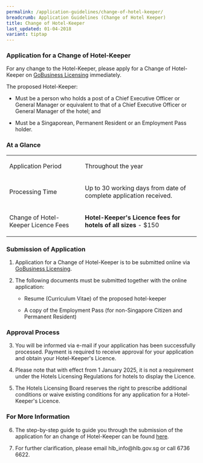 ```yaml
---
permalink: /application-guidelines/change-of-hotel-keeper/
breadcrumb: Application Guidelines (Change of Hotel Keeper)
title: Change of Hotel-Keeper
last_updated: 01-04-2018
variant: tiptap
---
```

<h3><strong>Application for a Change of Hotel-Keeper</strong></h3>
<p>For any change to the Hotel-Keeper, please apply for a Change of Hotel-Keeper
on <a href="https://dashboard.gobusiness.gov.sg/login" rel="noopener noreferrer nofollow" target="_blank">GoBusiness Licensing</a> immediately.</p>
<p>The proposed Hotel-Keeper:</p>
<ul data-tight="true" class="tight">
<li>
<p>Must be a person who holds a post of a Chief Executive Officer or General
Manager or equivalent to that of a Chief Executive Officer or General Manager
of the hotel; and</p>
</li>
<li>
<p>Must be a Singaporean, Permanent Resident or an Employment Pass holder.</p>
</li>
</ul>
<h3><strong>At a Glance</strong></h3>
<table style="minWidth: 50px">
<colgroup>
<col>
<col>
</colgroup>
<tbody>
<tr>
<td rowspan="1" colspan="1">
<p>Application Period</p>
</td>
<td rowspan="1" colspan="1">
<p>Throughout the year</p>
</td>
</tr>
<tr>
<td rowspan="1" colspan="1">
<p>Processing Time</p>
</td>
<td rowspan="1" colspan="1">
<p>Up to 30 working days from date of complete application received.</p>
</td>
</tr>
<tr>
<td rowspan="1" colspan="1">
<p>Change of Hotel-Keeper Licence Fees</p>
</td>
<td rowspan="1" colspan="1">
<p><strong>Hotel-Keeper's Licence fees for hotels of all sizes</strong> -
$150
<br>
</p>
</td>
</tr>
</tbody>
</table>
<h3><strong>Submission of Application</strong></h3>
<ol>
<li>
<p>Application for a Change of Hotel-Keeper is to be submitted online via
<a href="https://licence1.business.gov.sg" rel="noopener noreferrer nofollow" target="_blank">GoBusiness Licensing</a>.</p>
</li>
<li>
<p>The following documents must be submitted together with the online application:</p>
<ul data-tight="true" class="tight">
<li>
<p>Resume (Curriculum Vitae) of the proposed hotel-keeper</p>
</li>
<li>
<p>A copy of the Employment Pass (for non-Singapore Citizen and Permanent
Resident)</p>
</li>
</ul>
</li>
</ol>
<h3><strong>Approval Process</strong></h3>
<ol start="3">
<li>
<p>You will be informed via e-mail if your application has been successfully
processed. Payment is required to receive approval for your application
and obtain your Hotel-Keeper's Licence.</p>
</li>
<li>
<p>Please note that with effect from 1 January 2025, it is not a requirement
under the Hotels Licensing Regulations for hotels to display the Licence.</p>
</li>
<li>
<p>The Hotels Licensing Board reserves the right to prescribe additional
conditions or waive existing conditions for any application for a Hotel-Keeper's
Licence.</p>
</li>
</ol>
<h3><strong>For More Information</strong></h3>
<ol start="6" data-tight="true" class="tight">
<li>
<p>The step-by-step guide to guide you through the submission of the application
for an change of Hotel-Keeper can be found <a href="/files/resources/guides/guide_amendment_of_licence_2025.pdf" rel="noopener noreferrer nofollow" target="_blank">here</a>.</p>
</li>
</ol>
<ol start="7">
<li>
<p>For further clarification, please email hlb_info@hlb.gov.sg or call 6736
6622.</p>
</li>
</ol>
<p></p>